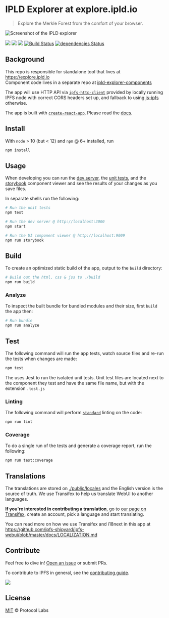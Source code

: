 # IPLD Explorer at explore.ipld.io

> Explore the Merkle Forest from the comfort of your browser.

![Screenshot of the IPLD explorer](https://user-images.githubusercontent.com/58871/43152632-f310763c-8f66-11e8-9449-2e362a9f3047.png)

[![](https://img.shields.io/badge/made%20by-Protocol%20Labs-blue.svg)](https://protocol.ai/) [![](https://img.shields.io/badge/project-IPFS-blue.svg)](http://ipfs.io/) [![](https://img.shields.io/badge/freenode-%23ipfs-blue.svg)](http://webchat.freenode.net/?channels=%23ipfs) [![Build Status](https://travis-ci.org/ipfs/explore.ipld.io.svg)](https://travis-ci.org/ipfs/explore.ipld.io) [![dependencies Status](https://david-dm.org/ipfs/explore.ipld.io/master/status.svg)](https://david-dm.org/ipfs/explore.ipld.io/master)

## Background

This repo is responsible for standalone tool that lives at https://explore.ipld.io  
Component code lives in a separate repo at [ipld-explorer-components](https://github.com/ipfs/ipld-explorer-components)

The app will use HTTP API via [`ipfs-http-client`](https://www.npmjs.com/package/ipfs-http-client) provided by locally running IPFS node with correct CORS headers set up, and fallback to using [js-ipfs](https://github.com/ipfs/js-ipfs) otherwise.

The app is built with [`create-react-app`](https://github.com/facebook/create-react-app). Please read the [docs](https://github.com/facebook/create-react-app/blob/master/packages/react-scripts/template/README.md#table-of-contents). 


## Install

With `node` > 10 (but < 12) and `npm` @ 6+ installed, run

```js
npm install
```

## Usage

When developing you can run the [dev server](https://github.com/facebook/create-react-app/blob/master/packages/react-scripts/template/README.md#npm-start), the [unit tests](https://facebook.github.io/jest/), and the [storybook](https://storybook.js.org/) component viewer and see the results of your changes as you save files.

In separate shells run the following:

```sh
# Run the unit tests
npm test
```

```sh
# Run the dev server @ http://localhost:3000
npm start
```

```sh
# Run the UI component viewer @ http://localhost:9009
npm run storybook
```

## Build

To create an optimized static build of the app, output to the `build` directory:

```sh
# Build out the html, css & jss to ./build
npm run build
```

### Analyze

To inspect the built bundle for bundled modules and their size, first `build` the app then:

```sh
# Run bundle
npm run analyze
```

## Test

The following command will run the app tests, watch source files and re-run the tests when changes are made:

```sh
npm test
```

The uses Jest to run the isolated unit tests. Unit test files are located next to the component they test and have the same file name, but with the extension `.test.js`

### Linting

The following command will perform [`standard`](https://standardjs.com/) linting on the code:

```sh
npm run lint
```

### Coverage

To do a single run of the tests and generate a coverage report, run the following:

```sh
npm run test:coverage
```


## Translations

The translations are stored on [./public/locales](./public/locales) and the English version is the source of truth. We use Transifex to help us translate WebUI to another languages.

**If you're interested in contributing a translation**, go to [our page on Transifex](https://www.transifex.com/ipfs/ipfs-webui/translate/), create an account, pick a language and start translating.

You can read more on how we use Transifex and i18next in this app at https://github.com/ipfs-shipyard/ipfs-webui/blob/master/docs/LOCALIZATION.md


## Contribute

Feel free to dive in! [Open an issue](https://github.com/ipfs-shipyard/ipld-explorer/issues/new) or submit PRs.

To contribute to IPFS in general, see the [contributing guide](https://github.com/ipfs/community/blob/master/contributing.md).

[![](https://cdn.rawgit.com/jbenet/contribute-ipfs-gif/master/img/contribute.gif)](https://github.com/ipfs/community/blob/master/CONTRIBUTING.md)


## License

[MIT](LICENSE) © Protocol Labs

